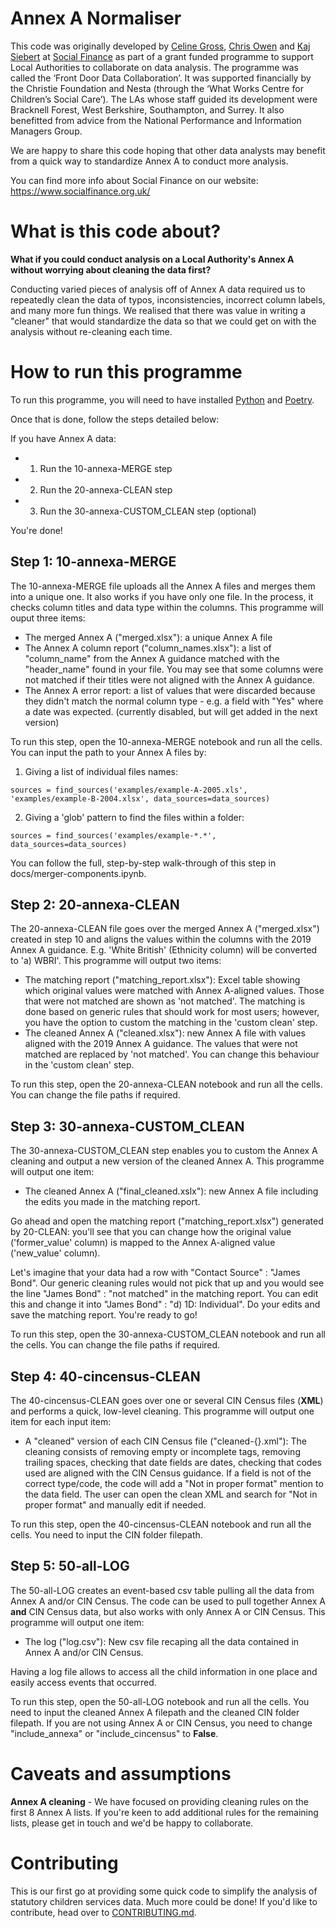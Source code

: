 # Annex A Normaliser

This code was originally developed by [Celine Gross][cece78], [Chris Owen][chowen94] and [Kaj Siebert][kws] at 
[Social Finance][org-sf] as part of a grant funded programme to support Local 
Authorities to collaborate on data analysis. The programme was called the ‘Front Door Data Collaboration’. It was 
supported financially by the Christie Foundation and Nesta (through the ‘What Works Centre for Children’s Social Care’).
The LAs whose staff guided its development were Bracknell Forest, West Berkshire, Southampton, and Surrey. 
It also benefitted from advice from the National Performance and Information Managers Group.

We are happy to share this code hoping that other data analysts may benefit from a quick way to standardize Annex A to 
conduct more analysis. 

You can find more info about Social Finance on our website: https://www.socialfinance.org.uk/


# What is this code about?

**What if you could conduct analysis on a Local Authority's Annex A without worrying about cleaning the data first?**

Conducting varied pieces of analysis off of Annex A data required us to repeatedly clean the data of typos, 
inconsistencies, incorrect column labels, and many more fun things. We realised that there was value in writing a 
"cleaner" that would standardize the data so that we could get on with the analysis without re-cleaning each time.



# How to run this programme

To run this programme, you will need to have installed [Python][python] and [Poetry][poetry]. 

Once that is done, follow the steps detailed below:

If you have Annex A data:
- 1. Run the 10-annexa-MERGE step
- 2. Run the 20-annexa-CLEAN step
- 3. Run the 30-annexa-CUSTOM_CLEAN step (optional)

You're done!


## Step 1: 10-annexa-MERGE

The 10-annexa-MERGE file uploads all the Annex A files and merges them into a unique one. It also works if you have only one file. In the process, it checks column titles and data type within the columns. This programme will ouput three items:
- The merged Annex A ("merged.xlsx"): a unique Annex A file
- The Annex A column report ("column_names.xlsx"): a list of "column_name" from the Annex A guidance matched with the "header_name" found in your file. You may see that some columns were not matched if their titles were not aligned with the Annex A guidance.
- The Annex A error report: a list of values that were discarded because they didn't match the normal column type - e.g. a field with "Yes" where a date was expected. (currently disabled, but will get added in the next version)

To run this step, open the 10-annexa-MERGE notebook and run all the cells. You can input the path to your Annex A files by:
1. Giving a list of individual files names:
```
sources = find_sources('examples/example-A-2005.xls', 'examples/example-B-2004.xlsx', data_sources=data_sources)
```
2. Giving a 'glob' pattern to find the files within a folder:
```
sources = find_sources('examples/example-*.*', data_sources=data_sources)
```
You can follow the full, step-by-step walk-through of this step in docs/merger-components.ipynb.


## Step 2: 20-annexa-CLEAN

The 20-annexa-CLEAN file goes over the merged Annex A ("merged.xlsx") created in step 10 and aligns the values within the columns with the 2019 Annex A guidance. E.g. 'White British' (Ethnicity column) will be converted to 'a) WBRI'. This programme will output two items:
- The matching report ("matching_report.xlsx"): Excel table showing which original values were matched with Annex A-aligned values. Those that were not matched are shown as 'not matched'. The matching is done based on generic rules that should work for most users; however, you have the option to custom the matching in the 'custom clean' step.
- The cleaned Annex A ("cleaned.xlsx"): new Annex A file with values aligned with the 2019 Annex A guidance. The values that were not matched are replaced by 'not matched'. You can change this behaviour in the 'custom clean' step.

To run this step, open the 20-annexa-CLEAN notebook and run all the cells. You can change the file paths if required.


## Step 3: 30-annexa-CUSTOM_CLEAN

The 30-annexa-CUSTOM_CLEAN step enables you to custom the Annex A cleaning and output a new version of the cleaned Annex A. This programme will output one item:
- The cleaned Annex A ("final_cleaned.xslx"): new Annex A file including the edits you made in the matching report.

Go ahead and open the matching report ("matching_report.xlsx") generated by 20-CLEAN: you'll see that you can change how the original value ('former_value' column) is mapped to the Annex A-aligned value ('new_value' column). 

Let's imagine that your data had a row with "Contact Source" : "James Bond". Our generic cleaning rules would not pick that up and you would see the line "James Bond" : "not matched" in the matching report. You can edit this and change it into "James Bond" : "d) 1D: Individual". Do your edits and save the matching report. You're ready to go!

To run this step, open the 30-annexa-CUSTOM_CLEAN notebook and run all the cells. You can change the file paths if required.


## Step 4: 40-cincensus-CLEAN

The 40-cincensus-CLEAN goes over one or several CIN Census files (**XML**) and performs a quick, low-level cleaning. This programme will output one item for each input item:
- A "cleaned" version of each CIN Census file ("cleaned-{}.xml"): The cleaning consists of removing empty or incomplete tags, removing trailing spaces, checking that date fields are dates, checking that codes used are aligned with the CIN Census guidance. If a field is not of the correct type/code, the code will add a "Not in proper format" mention to the data field. The user can open the clean XML and search for "Not in proper format" and manually edit if needed.

To run this step, open the 40-cincensus-CLEAN notebook and run all the cells. You need to input the CIN folder filepath.


## Step 5: 50-all-LOG

The 50-all-LOG creates an event-based csv table pulling all the data from Annex A and/or CIN Census. The code can be used to pull together Annex A **and** CIN Census data, but also works with only Annex A or CIN Census. This programme will output one item:
- The log ("log.csv"): New csv file recaping all the data contained in Annex A and/or CIN Census. 

Having a log file allows to access all the child information in one place and easily access events that occurred.

To run this step, open the 50-all-LOG notebook and run all the cells. You need to input the cleaned Annex A filepath and the cleaned CIN folder filepath. If you are not using Annex A or CIN Census, you need to change "include_annexa" or "include_cincensus" to **False**.



# Caveats and assumptions

**Annex A cleaning** - We have focused on providing cleaning rules on the first 8 Annex A lists. If you're keen to add additional rules for the remaining lists, please get in touch and we'd be happy to collaborate.



# Contributing

This is our first go at providing some quick code to simplify the analysis of statutory children services data. 
Much more could be done! If you'd like to contribute, head over to [CONTRIBUTING.md](CONTRIBUTING.md).

[python]: https://wiki.python.org/moin/BeginnersGuide/Download
[poetry]: https://python-poetry.org/

[org-sf]: https://www.socialfinance.org.uk/

[cece78]: https://github.com/Cece78
[chowen94]: https://github.com/chowen94
[kws]: https://github.com/kws